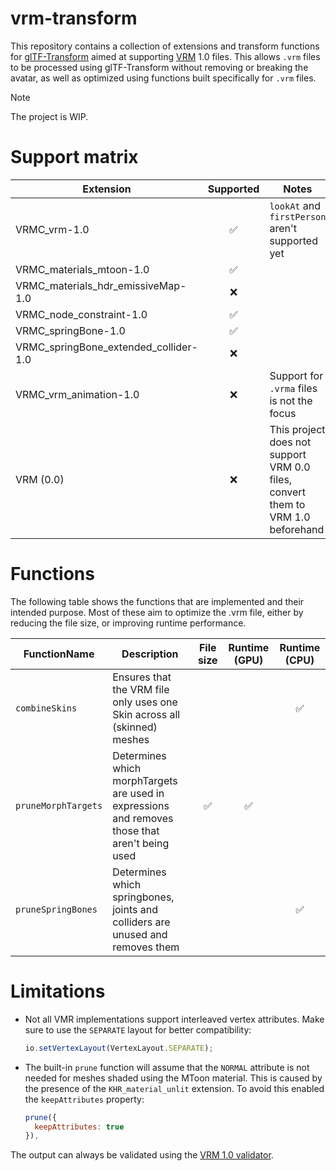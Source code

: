 # vrm-transform

This repository contains a collection of extensions and transform functions for [glTF-Transform](https://github.com/donmccurdy/glTF-Transform) aimed at supporting [VRM](https://vrm.dev/) 1.0 files. This allows `.vrm` files to be processed using glTF-Transform without removing or breaking the avatar, as well as optimized using functions built specifically for `.vrm` files.

> [!NOTE]
> The project is WIP.

# Support matrix

| Extension | Supported | Notes |
|-----------|:---------:|-------|
| VRMC_vrm-1.0 | ✅ | `lookAt` and `firstPerson` aren't supported yet |
| VRMC_materials_mtoon-1.0 | ✅ | |
| VRMC_materials_hdr_emissiveMap-1.0 | ❌ | |
| VRMC_node_constraint-1.0 | ✅ | |
| VRMC_springBone-1.0 | ✅ | |
| VRMC_springBone_extended_collider-1.0 | ❌ | |
| VRMC_vrm_animation-1.0 | ❌ | Support for `.vrma` files is not the focus |
| VRM (0.0) | ❌ | This project does not support VRM 0.0 files, convert them to VRM 1.0 beforehand |

# Functions

The following table shows the functions that are implemented and their intended purpose.
Most of these aim to optimize the .vrm file, either by reducing the file size, or improving runtime performance.

| FunctionName | Description | File size | Runtime (GPU) | Runtime (CPU) |
|--------------|-------------|:---------:|:-------------:|:-------------:|
| `combineSkins` | Ensures that the VRM file only uses one Skin across all (skinned) meshes | | | ✅ |
| `pruneMorphTargets` | Determines which morphTargets are used in expressions and removes those that aren't being used | ✅ | ✅ | |
| `pruneSpringBones` | Determines which springbones, joints and colliders are unused and removes them |  | | ✅ |

# Limitations

* Not all VMR implementations support interleaved vertex attributes. Make sure to use the `SEPARATE` layout for better compatibility:
  ```js
  io.setVertexLayout(VertexLayout.SEPARATE);
  ```
* The built-in `prune` function will assume that the `NORMAL` attribute is not needed for meshes shaded using the MToon material. This is caused by the presence of the `KHR_material_unlit` extension. To avoid this enabled the `keepAttributes` property:
  ```js
  prune({
    keepAttributes: true
  }),
  ```

The output can always be validated using the [VRM 1.0 validator](https://vrm-validator.fern.solutions/).